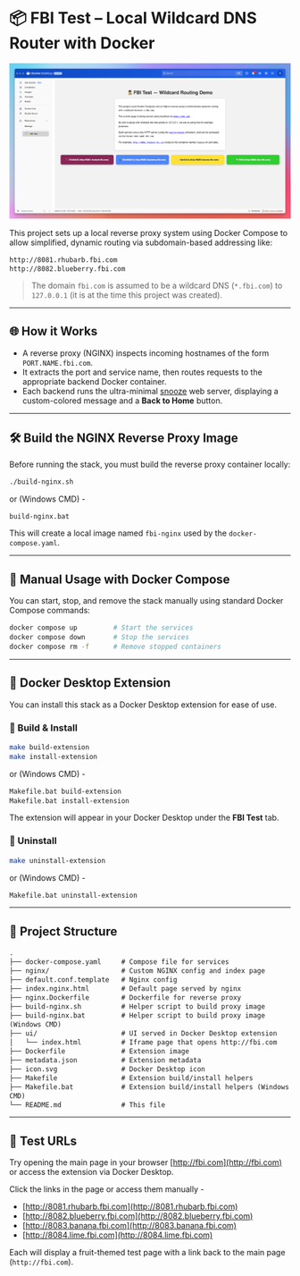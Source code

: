 # 📦 FBI Test – Local Wildcard DNS Router with Docker

![Screenshot of FBI Test UI](screenshot.png)

This project sets up a local reverse proxy system using Docker Compose to allow simplified, dynamic routing via subdomain-based addressing like:

```
http://8081.rhubarb.fbi.com  
http://8082.blueberry.fbi.com
```

> The domain `fbi.com` is assumed to be a wildcard DNS (`*.fbi.com`) to `127.0.0.1` (it is at the time this project was created).

---

## 🌐 How it Works

- A reverse proxy (NGINX) inspects incoming hostnames of the form `PORT.NAME.fbi.com`.
- It extracts the port and service name, then routes requests to the appropriate backend Docker container.
- Each backend runs the ultra-minimal [snooze](https://github.com/spurin/snooze) web server, displaying a custom-colored message and a **Back to Home** button.

---

## 🛠 Build the NGINX Reverse Proxy Image

Before running the stack, you must build the reverse proxy container locally:

```bash
./build-nginx.sh
```

or (Windows CMD) -


```bash
build-nginx.bat
```

This will create a local image named `fbi-nginx` used by the `docker-compose.yaml`.

---

## 🚀 Manual Usage with Docker Compose

You can start, stop, and remove the stack manually using standard Docker Compose commands:

```bash
docker compose up         # Start the services
docker compose down       # Stop the services
docker compose rm -f      # Remove stopped containers
```

---

## 🧩 Docker Desktop Extension

You can install this stack as a Docker Desktop extension for ease of use.

### 🔨 Build & Install

```bash
make build-extension
make install-extension
```

or (Windows CMD) -

```bash
Makefile.bat build-extension
Makefile.bat install-extension
```


The extension will appear in your Docker Desktop under the **FBI Test** tab.

### 🧹 Uninstall

```bash
make uninstall-extension
```

or (Windows CMD) -

```bash
Makefile.bat uninstall-extension
```

---

## 📁 Project Structure

```
.
├── docker-compose.yaml     # Compose file for services
├── nginx/                  # Custom NGINX config and index page
├── default.conf.template   # Nginx config
├── index.nginx.html        # Default page served by nginx
├── nginx.Dockerfile        # Dockerfile for reverse proxy
├── build-nginx.sh          # Helper script to build proxy image
├── build-nginx.bat         # Helper script to build proxy image (Windows CMD)
├── ui/                     # UI served in Docker Desktop extension
│   └── index.html          # Iframe page that opens http://fbi.com
├── Dockerfile              # Extension image
├── metadata.json           # Extension metadata
├── icon.svg                # Docker Desktop icon
├── Makefile                # Extension build/install helpers
├── Makefile.bat            # Extension build/install helpers (Windows CMD)
└── README.md               # This file
```

---

## 🧪 Test URLs

Try opening the main page in your browser [http://fbi.com](http://fbi.com) or access the extension via Docker Desktop.

Click the links in the page or access them manually -

- [http://8081.rhubarb.fbi.com](http://8081.rhubarb.fbi.com)
- [http://8082.blueberry.fbi.com](http://8082.blueberry.fbi.com)
- [http://8083.banana.fbi.com](http://8083.banana.fbi.com)
- [http://8084.lime.fbi.com](http://8084.lime.fbi.com)

Each will display a fruit-themed test page with a link back to the main page (`http://fbi.com`).
